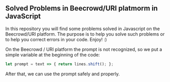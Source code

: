 ## Solved Problems in Beecrowd/URI platmorm in JavaScript

In this repository you will find some problems solved in Javascript on the Beecrowd/URI platform. The purpose is to help you solve such problems or to help you correct errors in your code. Enjoy! :)

On the Beecrowd / URI platform the prompt is not recognized, so we put a simple variable at the beginning of the code:

~~~javascript
let prompt = text => { return lines.shift(); };
~~~

After that, we can use the prompt safely and properly. 
